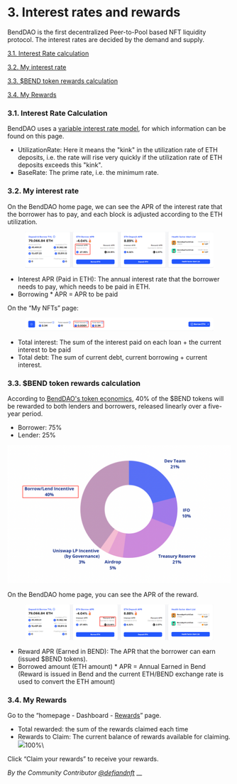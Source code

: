 # 3. Interest rates and rewards

BendDAO is the first decentralized Peer-to-Pool based NFT liquidity protocol. The interest rates are decided by the demand and supply.

[3.1. Interest Rate calculation](3.-interest-rates-and-rewards.md#3.1.-interest-rate-calculation)

[3.2. My interest rate](3.-interest-rates-and-rewards.md#3.2.-my-interest-rate)

[3.3. $BEND token rewards calculation](3.-interest-rates-and-rewards.md#3.3.-usdbend-token-reward-calculation)

[3.4. My Rewards](3.-interest-rates-and-rewards.md#3.4.-my-rewards)

### 3.1. Interest Rate Calculation

BendDAO uses a [variable interest rate model](https://docs.benddao.xyz/portal/lending-protocol/interest-model), for which information can be found on this page.

* UtilizationRate: Here it means the "kink" in the utilization rate of ETH deposits, i.e. the rate will rise very quickly if the utilization rate of ETH deposits exceeds this "kink".
* BaseRate: The prime rate, i.e. the minimum rate.

### 3.2. My interest rate

On the BendDAO home page, we can see the APR of the interest rate that the borrower has to pay, and each block is adjusted according to the ETH utilization.

<figure><img src="../../.gitbook/assets/image (1) (2).png" alt=""><figcaption></figcaption></figure>

* Interest APR (Paid in ETH): The annual interest rate that the borrower needs to pay, which needs to be paid in ETH.
* Borrowing \* APR = APR to be paid

On the “My NFTs” page:

<figure><img src="../../.gitbook/assets/image (4).png" alt=""><figcaption></figcaption></figure>

* Total interest: The sum of the interest paid on each loan + the current interest to be paid
* Total debt: The sum of current debt, current borrowing + current interest.

### 3.3. $BEND token rewards calculation

According to [BendDAO's token economics](../../governance/bendenomics.md), 40% of the $BEND tokens will be rewarded to both lenders and borrowers, released linearly over a five-year period.&#x20;

* Borrower: 75%
* Lender: 25%

![](<../../.gitbook/assets/image (3).png>)

On the BendDAO home page, you can see the APR of the reward.

<figure><img src="../../.gitbook/assets/image (16) (1).png" alt=""><figcaption></figcaption></figure>

* Reward APR (Earned in BEND): The APR that the borrower can earn (issued $BEND tokens).
* Borrowed amount (ETH amount) \* APR = Annual Earned in Bend (Reward is issued in Bend and the current ETH/BEND exchange rate is used to convert the ETH amount)

### 3.4. My Rewards

Go to the “homepage - Dashboard - [Rewards](https://www.benddao.xyz/dashboard/rewards)” page.

* Total rewarded: the sum of the rewards claimed each time
* Rewards to Claim: The current balance of rewards available for claiming.\
  ![](https://www.notion.so/image/https%3A%2F%2Fs3-us-west-2.amazonaws.com%2Fsecure.notion-static.com%2Fd0662949-63ad-4e6a-a9ef-8d601935487c%2FUntitled.png?table=block\&id=5c1ef99f-5e11-4b18-869d-f87b153390a5\&spaceId=a1033669-41d2-4e3c-9d60-731dd2e40f21\&width=2000\&userId=9e4f179f-cfac-4753-8264-dfed35a635e9\&cache=v2)100%\


Click “Claim your rewards” to receive your rewards.



_By the Community Contributor_ [_@defiandnft_](https://twitter.com/defiandnft) __&#x20;
